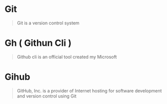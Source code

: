 # Git

> Git is a version control system

# Gh ( Githun Cli )

> Github cli is an official tool created my Microsoft

# Gihub

> GitHub, Inc. is a provider of Internet hosting for software development and version control using Git
